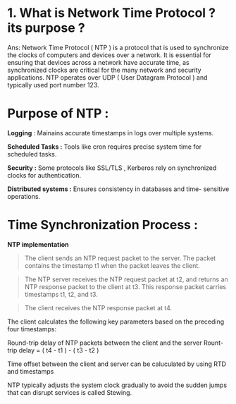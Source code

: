 # 1. What is Network Time Protocol ? its purpose ?
Ans: Network Time Protocol ( NTP ) is a protocol that is used to synchronize the clocks of computers and devices over a network. It is essential for ensuring that devices across a network have accurate time, as synchronized clocks are critical for the many network and security applications.
NTP operates over UDP ( User Datagram Protocol ) and typically used port number 123.

# Purpose of NTP :
**Logging** : Mainains accurate timestamps in logs over multiple systems.

**Scheduled Tasks :** Tools like cron requires precise system time for scheduled tasks.

**Security :** Some protocols like SSL/TLS , Kerberos rely on synchronized clocks for authentication.

**Distributed systems :** Ensures consistency in databases and time- sensitive operations. 

# Time Synchronization Process :
**NTP implementation**
> The client sends an NTP request packet to the server. The packet contains the timestamp t1 when the packet leaves the client.

> The NTP server receives the NTP request packet at t2, and returns an NTP response packet to the client at t3. This response packet carries timestamps t1, t2, and t3.

> The client receives the NTP response packet at t4.

 The client calculates the following key parameters based on the preceding four timestamps:

Round-trip delay of NTP packets between the client and the server
Rount-trip delay = ( t4 - t1 ) - ( t3 - t2 ) 

Time offset between the client and server can be caluculated by using RTD and timestamps 


NTP typically adjusts the system clock gradually to avoid the sudden jumps that can disrupt services  is called Stewing.
